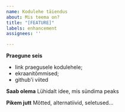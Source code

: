 ```yaml
---
name: Kodulehe täiendus
about: Mis teema on?
title: "[FEATURE]"
labels: enhancement
assignees: ''

---
```


**Praegune seis**
- link praegusele kodulehele;
- ekraanitõmmised;
- github'i viited

**Saab olema**
Lühidalt idee, mis sündima peaks

**Pikem jutt**
Mõtted, alternatiivid, seletused...
